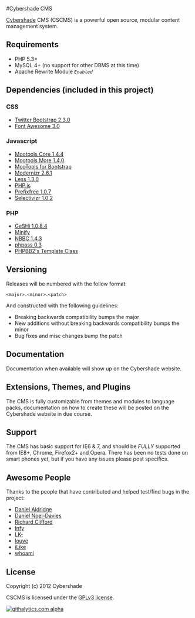 #Cybershade CMS

[Cybershade](http://cybersha.de/) CMS (CSCMS) is a powerful open source, modular content management system.

## Requirements

* PHP 5.3+
* MySQL 4+ (no support for other DBMS at this time)
* Apache Rewrite Module *`Enabled`*

## Dependencies (included in this project)

### CSS
- [Twitter Bootstrap 2.3.0](http://twitter.github.com/bootstrap/)
- [Font Awesome 3.0](http://fortawesome.github.com/Font-Awesome/)

### Javascript
- [Mootools Core 1.4.4](http://mootools.net/)
- [Mootools More 1.4.0](http://mootools.net/)
- [MooTools for Bootstrap](https://github.com/piotr-cz/Mootools-Bootstrap-plugins/)
- [Modernizr 2.6.1](http://modernizr.com/)
- [Less 1.3.0](http://lesscss.org/)
- [PHP.js](http://phpjs.org/)
- [Prefixfree 1.0.7](http://leaverou.github.com/prefixfree/)
- [Selectivizr 1.0.2](http://selectivizr.com/)

### PHP
- [GeSHi 1.0.8.4](http://qbnz.com/highlighter/)
- [Minify](http://code.google.com/p/minify/)
- [NBBC 1.4.3](http://nbbc.sourceforge.net/)
- [phpass 0.3](http://www.openwall.com/phpass/)
- [PHPBB2's Template Class](http://phpbb.com/)

## Versioning

Releases will be numbered with the follow format:

`<major>.<minor>.<patch>`

And constructed with the following guidelines:

- Breaking backwards compatibility bumps the major
- New additions without breaking backwards compatibility bumps the minor
- Bug fixes and misc changes bump the patch

## Documentation

Documentation when available will show up on the Cybershade website.

## Extensions, Themes, and Plugins

The CMS is fully customizable from themes and modules to language packs, documentation on how to create these will be posted on the Cybershade website in due course.

## Support

The CMS has basic support for IE6 & 7, and should be *FULLY* supported from IE8+, Chrome, Firefox2+ and Opera.
There has been no tests done on smart phones yet, but if you have any issues please post specifics.

## Awesome People

Thanks to the people that have contributed and helped test/find bugs in the project:

- [Daniel Aldridge](https://github.com/xLink)
- [Daniel Noel-Davies](https://github.com/NoelDavies)
- [Richard Clifford](https://github.com/DarkMantisCS)
- [Infy](https://github.com/infyhr)
- [LK-](https://github.com/LK-)
- [louve](https://github.com/louve)
- [iLike](https://github.com/iLike)
- [whoami](https://github.com/johnmaguire2013)

## License

Copyright (c) 2012 Cybershade

CSCMS is licensed under the [GPLv3 license](http://www.gnu.org/licenses/gpl-3.0.html).

[![githalytics.com alpha](https://cruel-carlota.pagodabox.com/edce04c867eedbb9745412adb6eced6e "githalytics.com")](http://githalytics.com/cybershade/CSCMS)